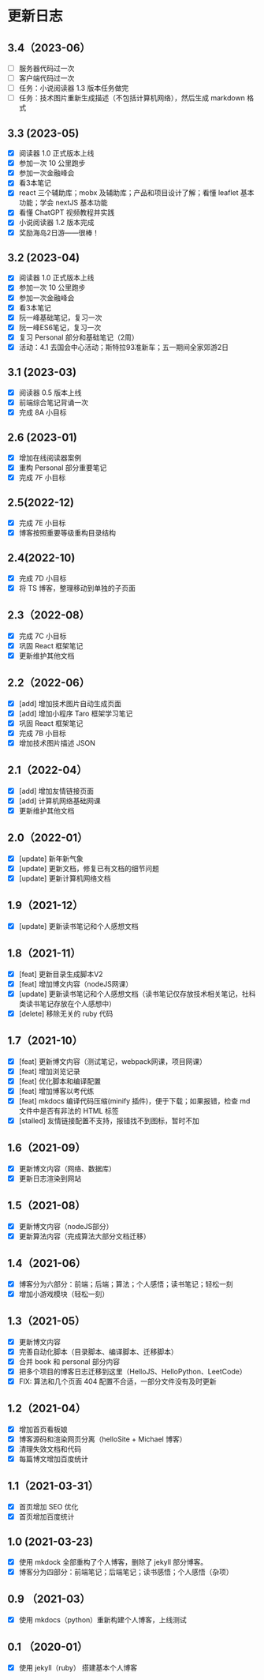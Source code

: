 # 更新日志

## 3.4（2023-06）
- [ ] 服务器代码过一次
- [ ] 客户端代码过一次
- [ ] 任务：小说阅读器 1.3 版本任务做完
- [ ] 任务：技术图片重新生成描述（不包括计算机网络），然后生成 markdown 格式

## 3.3 (2023-05)
- [x] 阅读器 1.0 正式版本上线
- [x] 参加一次 10 公里跑步
- [x] 参加一次金融峰会
- [x] 看3本笔记
- [x] react 三个辅助库；mobx 及辅助库；产品和项目设计了解；看懂 leaflet 基本功能；学会 nextJS 基本功能
- [x] 看懂 ChatGPT 视频教程并实践
- [x] 小说阅读器 1.2 版本完成
- [x] 奖励海岛2日游——很棒！

## 3.2 (2023-04)
- [x] 阅读器 1.0 正式版本上线
- [x] 参加一次 10 公里跑步
- [x] 参加一次金融峰会
- [x] 看3本笔记
- [x] 阮一峰基础笔记，复习一次
- [x] 阮一峰ES6笔记，复习一次
- [x] 复习 Personal 部分和基础笔记（2周）
- [x] 活动：4.1 去国会中心活动；斯特拉93准新车；五一期间全家郊游2日

## 3.1 (2023-03)
- [x] 阅读器 0.5 版本上线
- [x] 前端综合笔记背诵一次
- [x] 完成 8A 小目标

## 2.6 (2023-01)
- [x] 增加在线阅读器案例
- [x] 重构 Personal 部分重要笔记
- [x] 完成 7F 小目标

## 2.5(2022-12)

- [x] 完成 7E 小目标
- [x] 博客按照重要等级重构目录结构

## 2.4(2022-10)

- [x] 完成 7D 小目标
- [x] 将 TS 博客，整理移动到单独的子页面

## 2.3（2022-08）

- [x] 完成 7C 小目标
- [x] 巩固 React 框架笔记
- [x] 更新维护其他文档

## 2.2（2022-06）

- [x] [add] 增加技术图片自动生成页面
- [x] [add] 增加小程序 Taro 框架学习笔记
- [x] 巩固 React 框架笔记
- [x] 完成 7B 小目标
- [x] 增加技术图片描述 JSON 

## 2.1（2022-04）
- [x] [add] 增加友情链接页面
- [x] [add] 计算机网络基础网课
- [x] 更新维护其他文档

## 2.0（2022-01）
- [x] [update] 新年新气象
- [x] [update] 更新文档，修复已有文档的细节问题
- [x] [update] 更新计算机网络文档

## 1.9（2021-12）
- [x] [update] 更新读书笔记和个人感想文档

## 1.8（2021-11）
- [x] [feat] 更新目录生成脚本V2
- [x] [feat] 增加博文内容（nodeJS网课）
- [x] [update] 更新读书笔记和个人感想文档（读书笔记仅存放技术相关笔记，社科类读书笔记存放在个人感想中）
- [x] [delete] 移除无关的 ruby 代码

## 1.7（2021-10）

- [x] [feat] 更新博文内容（测试笔记，webpack网课，项目网课）
- [x] [feat] 增加浏览记录
- [x] [feat] 优化脚本和编译配置
- [x] [feat] 增加博客以考代练
- [x] [feat] mkdocs 编译代码压缩(minify 插件)，便于下载；如果报错，检查 md 文件中是否有非法的 HTML 标签
- [x] [stalled] 友情链接配置不支持，报错找不到图标，暂时不加

## 1.6（2021-09）

- [x] 更新博文内容（网络、数据库）
- [x] 更新日志渲染到网站

## 1.5（2021-08）

- [x] 更新博文内容（nodeJS部分）
- [x] 更新算法内容（完成算法大部分文档迁移）

## 1.4（2021-06）

- [x] 博客分为六部分：前端；后端；算法；个人感悟；读书笔记；轻松一刻
- [x] 增加小游戏模块（轻松一刻）

## 1.3（2021-05）

- [x] 更新博文内容
- [x] 完善自动化脚本（目录脚本、编译脚本、迁移脚本）
- [x] 合并 book 和 personal 部分内容
- [x] 把多个项目的博客日志迁移到这里（HelloJS、HelloPython、LeetCode）
- [x] FIX: 算法和几个页面 404 配置不合适，一部分文件没有及时更新

## 1.2（2021-04）

- [x] 增加首页看板娘
- [x] 博客源码和渲染网页分离（helloSite + Michael 博客）
- [x] 清理失效文档和代码
- [x] 每篇博文增加百度统计

## 1.1（2021-03-31）

- [x] 首页增加 SEO 优化
- [x] 首页增加百度统计

## 1.0  (2021-03-23)

- [x] 使用 mkdock 全部重构了个人博客，删除了 jekyll 部分博客。
- [x] 博客分为四部分：前端笔记；后端笔记；读书感悟；个人感悟（杂项）

## 0.9 （2021-03）

- [x] 使用 mkdocs（python）重新构建个人博客，上线测试

## 0.1 （2020-01）

- [x] 使用 jekyll（ruby） 搭建基本个人博客
